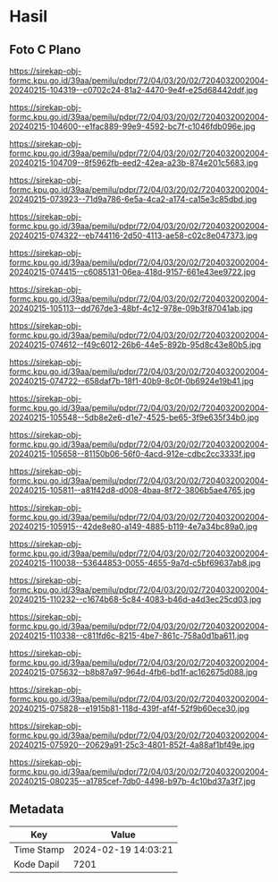 # Hasil

## Foto C Plano

https://sirekap-obj-formc.kpu.go.id/39aa/pemilu/pdpr/72/04/03/20/02/7204032002004-20240215-104319--c0702c24-81a2-4470-9e4f-e25d68442ddf.jpg

https://sirekap-obj-formc.kpu.go.id/39aa/pemilu/pdpr/72/04/03/20/02/7204032002004-20240215-104600--e1fac889-99e9-4592-bc7f-c1046fdb096e.jpg

https://sirekap-obj-formc.kpu.go.id/39aa/pemilu/pdpr/72/04/03/20/02/7204032002004-20240215-104709--8f5962fb-eed2-42ea-a23b-874e201c5683.jpg

https://sirekap-obj-formc.kpu.go.id/39aa/pemilu/pdpr/72/04/03/20/02/7204032002004-20240215-073923--71d9a786-6e5a-4ca2-a174-ca15e3c85dbd.jpg

https://sirekap-obj-formc.kpu.go.id/39aa/pemilu/pdpr/72/04/03/20/02/7204032002004-20240215-074322--eb744116-2d50-4113-ae58-c02c8e047373.jpg

https://sirekap-obj-formc.kpu.go.id/39aa/pemilu/pdpr/72/04/03/20/02/7204032002004-20240215-074415--c6085131-06ea-418d-9157-661e43ee9722.jpg

https://sirekap-obj-formc.kpu.go.id/39aa/pemilu/pdpr/72/04/03/20/02/7204032002004-20240215-105113--dd767de3-48bf-4c12-978e-09b3f87041ab.jpg

https://sirekap-obj-formc.kpu.go.id/39aa/pemilu/pdpr/72/04/03/20/02/7204032002004-20240215-074612--f49c6012-26b6-44e5-892b-95d8c43e80b5.jpg

https://sirekap-obj-formc.kpu.go.id/39aa/pemilu/pdpr/72/04/03/20/02/7204032002004-20240215-074722--658daf7b-18f1-40b9-8c0f-0b6924e19b41.jpg

https://sirekap-obj-formc.kpu.go.id/39aa/pemilu/pdpr/72/04/03/20/02/7204032002004-20240215-105548--5db8e2e6-d1e7-4525-be65-3f9e635f34b0.jpg

https://sirekap-obj-formc.kpu.go.id/39aa/pemilu/pdpr/72/04/03/20/02/7204032002004-20240215-105658--81150b06-56f0-4acd-912e-cdbc2cc3333f.jpg

https://sirekap-obj-formc.kpu.go.id/39aa/pemilu/pdpr/72/04/03/20/02/7204032002004-20240215-105811--a81f42d8-d008-4baa-8f72-3806b5ae4765.jpg

https://sirekap-obj-formc.kpu.go.id/39aa/pemilu/pdpr/72/04/03/20/02/7204032002004-20240215-105915--42de8e80-a149-4885-b119-4e7a34bc89a0.jpg

https://sirekap-obj-formc.kpu.go.id/39aa/pemilu/pdpr/72/04/03/20/02/7204032002004-20240215-110038--53644853-0055-4655-9a7d-c5bf69637ab8.jpg

https://sirekap-obj-formc.kpu.go.id/39aa/pemilu/pdpr/72/04/03/20/02/7204032002004-20240215-110232--c1674b68-5c84-4083-b46d-a4d3ec25cd03.jpg

https://sirekap-obj-formc.kpu.go.id/39aa/pemilu/pdpr/72/04/03/20/02/7204032002004-20240215-110338--c811fd6c-8215-4be7-861c-758a0d1ba611.jpg

https://sirekap-obj-formc.kpu.go.id/39aa/pemilu/pdpr/72/04/03/20/02/7204032002004-20240215-075632--b8b87a97-964d-4fb6-bd1f-ac162675d088.jpg

https://sirekap-obj-formc.kpu.go.id/39aa/pemilu/pdpr/72/04/03/20/02/7204032002004-20240215-075828--e1915b81-118d-439f-af4f-52f9b60ece30.jpg

https://sirekap-obj-formc.kpu.go.id/39aa/pemilu/pdpr/72/04/03/20/02/7204032002004-20240215-075920--20629a91-25c3-4801-852f-4a88af1bf49e.jpg

https://sirekap-obj-formc.kpu.go.id/39aa/pemilu/pdpr/72/04/03/20/02/7204032002004-20240215-080235--a1785cef-7db0-4498-b97b-4c10bd37a3f7.jpg


## Metadata

| Key        | Value               |
| ---------- | ------------------- |
| Time Stamp | 2024-02-19 14:03:21 |
| Kode Dapil | 7201                |



